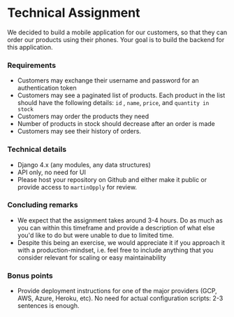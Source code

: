 # Technical Assignment

We decided to build a mobile application for our customers, so that they can order our products using their phones. Your
goal is to build the backend for this application.

### Requirements

* Customers may exchange their username and password for an authentication token
* Customers may see a paginated list of products. Each product in the list should have the following details: `id`
  , `name`, `price`, and `quantity in stock`
* Customers may order the products they need
* Number of products in stock should decrease after an order is made
* Customers may see their history of orders.

### Technical details

* Django 4.x (any modules, any data structures)
* API only, no need for UI
* Please host your repository on Github and either make it public or provide access to `martinOpply` for review.

### Concluding remarks

* We expect that the assignment takes around 3-4 hours. Do as much as you can within this timeframe and provide a
  description of what else you'd like to do but were unable to due to limited time.
* Despite this being an exercise, we would appreciate it if you approach it with a production-mindset, i.e. feel free to
  include anything that you consider relevant for scaling or easy maintainability

### Bonus points

* Provide deployment instructions for one of the major providers (GCP, AWS, Azure, Heroku, etc). No need for actual
  configuration scripts: 2-3 sentences is enough.